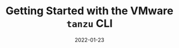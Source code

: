 ---
contentPage: "/guides/tanzu-cli-gs/index.md"
date: '2022-01-23'
lastmod: '2022-01-23'
layout: single
title: Getting Started with the VMware `tanzu` CLI
weight: 3
tags: []
---